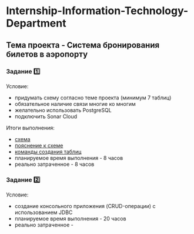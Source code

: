 # Internship-Information-Technology-Department

## Тема проекта - Система бронирования билетов в аэропорту

### Задание 1️⃣

Условие: 
- придумать схему согласно теме проекта (минимум 7 таблиц)
- обязательное наличие связи многие ко многим
- желательно использовать PostgreSQL
- подключить Sonar Cloud

Итоги выполнения:
- <a href="Task1/airport_diagram.png">схема</a>
- <a href="Task1/discription.txt">пояснение к схеме</a>
- <a href="Task1/commands_to_create.sql">команды создания таблиц</a>
- планируемое время выполнения - 8 часов
- реально затраченное - 8 часов

### Задание 2️⃣

Условие: 
  - создание консольного приложения (CRUD-операции) с использованием JDBC
  - планируемое время выполнения - 20 часов
  - реально затраченное - 
